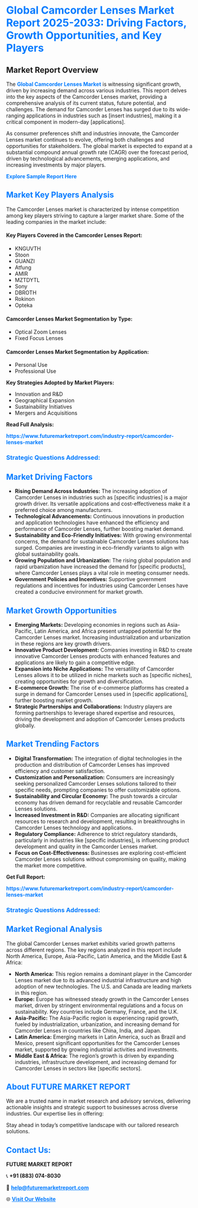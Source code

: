 <h1 style="color: #007BFF;">Global Camcorder Lenses Market Report 2025-2033: Driving Factors, Growth Opportunities, and Key Players</h1>

<section id="overview">
<h2>Market Report Overview</h2>
<p>The <a href="https://www.futuremarketreport.com/industry-report/camcorder-lenses-market" style="color: #007BFF; text-decoration: none;"><strong>Global Camcorder Lenses Market</strong></a> is witnessing significant growth, driven by increasing demand across various industries. This report delves into the key aspects of the Camcorder Lenses market, providing a comprehensive analysis of its current status, future potential, and challenges. The demand for Camcorder Lenses has surged due to its wide-ranging applications in industries such as [insert industries], making it a critical component in modern-day [applications].</p>
<p>As consumer preferences shift and industries innovate, the Camcorder Lenses market continues to evolve, offering both challenges and opportunities for stakeholders. The global market is expected to expand at a substantial compound annual growth rate (CAGR) over the forecast period, driven by technological advancements, emerging applications, and increasing investments by major players.</p>
</section>

<section id="overview">
<p><a href="https://www.futuremarketreport.com/request-sample/reportId=57421" style="color: #007BFF; text-decoration: none;"><strong>Explore Sample Report Here</strong></a></p>
</section>

<section id="key-players">
<h2 style="color: #007BFF;">Market Key Players Analysis</h2>
<p>The Camcorder Lenses market is characterized by intense competition among key players striving to capture a larger market share. Some of the leading companies in the market include:</p>
<h4>Key Players Covered in the Camcorder Lenses Report:</h4>
<ul><li>KNGUVTH</li><li>Stoon</li><li>GUANZI</li><li>Atfung</li><li>AMIR</li><li>MZTDYTL</li><li>Sony</li><li>DBROTH</li><li>Rokinon</li><li>Opteka</li></ul>
<h4>Camcorder Lenses Market Segmentation by Type:</h4>
<ul><li>Optical Zoom Lenses</li><li>Fixed Focus Lenses</li></ul>

<h4>Camcorder Lenses Market Segmentation by Application:</h4>
<ul><li>Personal Use</li><li>Professional Use</li></ul>
<p><strong>Key Strategies Adopted by Market Players:</strong></p>
<ul>
<li>Innovation and R&D</li>
<li>Geographical Expansion</li>
<li>Sustainability Initiatives</li>
<li>Mergers and Acquisitions</li>
</ul>
</section>

<section>
<p><strong>Read Full Analysis: </strong></p><a href="https://www.futuremarketreport.com/industry-report/camcorder-lenses-market" style="color: #007BFF; text-decoration: none;"><strong>https://www.futuremarketreport.com/industry-report/camcorder-lenses-market</strong></a>
<h3 style="color: #007BFF;">Strategic Questions Addressed:</h3>
</section>

<section id="driving-factors">
<h2 style="color: #007BFF;">Market Driving Factors</h2>
<ul>
<li><strong>Rising Demand Across Industries:</strong> The increasing adoption of Camcorder Lenses in industries such as [specific industries] is a major growth driver. Its versatile applications and cost-effectiveness make it a preferred choice among manufacturers.</li>
<li><strong>Technological Advancements:</strong> Continuous innovations in production and application technologies have enhanced the efficiency and performance of Camcorder Lenses, further boosting market demand.</li>
<li><strong>Sustainability and Eco-Friendly Initiatives:</strong> With growing environmental concerns, the demand for sustainable Camcorder Lenses solutions has surged. Companies are investing in eco-friendly variants to align with global sustainability goals.</li>
<li><strong>Growing Population and Urbanization:</strong> The rising global population and rapid urbanization have increased the demand for [specific products], where Camcorder Lenses plays a vital role in meeting consumer needs.</li>
<li><strong>Government Policies and Incentives:</strong> Supportive government regulations and incentives for industries using Camcorder Lenses have created a conducive environment for market growth.</li>
</ul>
</section>

<section id="growth-opportunities">
<h2 style="color: #007BFF;">Market Growth Opportunities</h2>
<ul>
<li><strong>Emerging Markets:</strong> Developing economies in regions such as Asia-Pacific, Latin America, and Africa present untapped potential for the Camcorder Lenses market. Increasing industrialization and urbanization in these regions are key growth drivers.</li>
<li><strong>Innovative Product Development:</strong> Companies investing in R&D to create innovative Camcorder Lenses products with enhanced features and applications are likely to gain a competitive edge.</li>
<li><strong>Expansion into Niche Applications:</strong> The versatility of Camcorder Lenses allows it to be utilized in niche markets such as [specific niches], creating opportunities for growth and diversification.</li>
<li><strong>E-commerce Growth:</strong> The rise of e-commerce platforms has created a surge in demand for Camcorder Lenses used in [specific applications], further boosting market growth.</li>
<li><strong>Strategic Partnerships and Collaborations:</strong> Industry players are forming partnerships to leverage shared expertise and resources, driving the development and adoption of Camcorder Lenses products globally.</li>
</ul>
</section>

<section id="trending-factors">
<h2 style="color: #007BFF;">Market Trending Factors</h2>
<ul>
<li><strong>Digital Transformation:</strong> The integration of digital technologies in the production and distribution of Camcorder Lenses has improved efficiency and customer satisfaction.</li>
<li><strong>Customization and Personalization:</strong> Consumers are increasingly seeking personalized Camcorder Lenses solutions tailored to their specific needs, prompting companies to offer customizable options.</li>
<li><strong>Sustainability and Circular Economy:</strong> The push towards a circular economy has driven demand for recyclable and reusable Camcorder Lenses solutions.</li>
<li><strong>Increased Investment in R&D:</strong> Companies are allocating significant resources to research and development, resulting in breakthroughs in Camcorder Lenses technology and applications.</li>
<li><strong>Regulatory Compliance:</strong> Adherence to strict regulatory standards, particularly in industries like [specific industries], is influencing product development and quality in the Camcorder Lenses market.</li>
<li><strong>Focus on Cost-Effectiveness:</strong> Businesses are exploring cost-efficient Camcorder Lenses solutions without compromising on quality, making the market more competitive.</li>
</ul>
</section>

<section>
<p><strong>Get Full Report: </strong></p><a href="https://www.futuremarketreport.com/industry-report/camcorder-lenses-market" style="color: #007BFF; text-decoration: none;"><strong>https://www.futuremarketreport.com/industry-report/camcorder-lenses-market</strong></a>
<h3 style="color: #007BFF;">Strategic Questions Addressed:</h3>
</section>


<section id="regional-analysis">
<h2 style="color: #007BFF;">Market Regional Analysis</h2>
<p>The global Camcorder Lenses market exhibits varied growth patterns across different regions. The key regions analyzed in this report include North America, Europe, Asia-Pacific, Latin America, and the Middle East & Africa:</p>
<ul>
<li><strong>North America:</strong> This region remains a dominant player in the Camcorder Lenses market due to its advanced industrial infrastructure and high adoption of new technologies. The U.S. and Canada are leading markets in this region.</li>
<li><strong>Europe:</strong> Europe has witnessed steady growth in the Camcorder Lenses market, driven by stringent environmental regulations and a focus on sustainability. Key countries include Germany, France, and the U.K.</li>
<li><strong>Asia-Pacific:</strong> The Asia-Pacific region is experiencing rapid growth, fueled by industrialization, urbanization, and increasing demand for Camcorder Lenses in countries like China, India, and Japan.</li>
<li><strong>Latin America:</strong> Emerging markets in Latin America, such as Brazil and Mexico, present significant opportunities for the Camcorder Lenses market, supported by growing industrial activities and investments.</li>
<li><strong>Middle East & Africa:</strong> The region’s growth is driven by expanding industries, infrastructure development, and increasing demand for Camcorder Lenses in sectors like [specific sectors].</li>
</ul>
</section>

<footer>
<h2 style="color: #007BFF;">About FUTURE MARKET REPORT</h2>
<p>We are a trusted name in market research and advisory services, delivering actionable insights and strategic support to businesses across diverse industries. Our expertise lies in offering:</p>

<p>Stay ahead in today’s competitive landscape with our tailored research solutions.</p>

<h2 style="color: #007BFF;">Contact Us:</h2>
<p><strong>FUTURE MARKET REPORT</strong></p>
<p>📞 <strong>+91 (883) 074-8030</strong></p>
<p>📧 <strong><a href="mailto:help@futuremarketreport.com" style="color: #007BFF;">help@futuremarketreport.com</a></strong></p>
<p>🌐 <strong><a href="https://www.futuremarketreport.com/" style="color: #007BFF;">Visit Our Website</a></strong></p>
</footer>